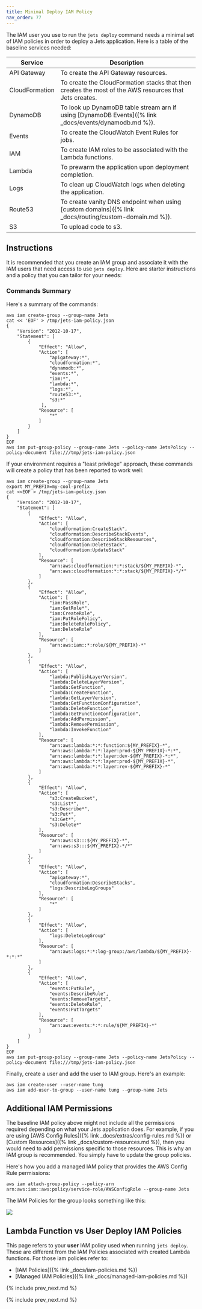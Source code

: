 ```yaml
---
title: Minimal Deploy IAM Policy
nav_order: 77
---
```


The IAM user you use to run the `jets deploy` command needs a minimal set of IAM policies in order to deploy a Jets application. Here is a table of the baseline services needed:

Service | Description
--- | ---
API Gateway | To create the API Gateway resources.
CloudFormation | To create the CloudFormation stacks that then creates the most of the AWS resources that Jets creates.
DynamoDB | To look up DynamoDB table stream arn if using [DynamoDB Events]({% link _docs/events/dynamodb.md %}).
Events | To create the CloudWatch Event Rules for jobs.
IAM | To create IAM roles to be associated with the Lambda functions.
Lambda | To prewarm the application upon deployment completion.
Logs | To clean up CloudWatch logs when deleting the application.
Route53 | To create vanity DNS endpoint when using [custom domains]({% link _docs/routing/custom-domain.md %}).
S3 | To upload code to s3.

## Instructions

It is recommended that you create an IAM group and associate it with the IAM users that need access to use `jets deploy`.  Here are starter instructions and a policy that you can tailor for your needs:

### Commands Summary

Here's a summary of the commands:

    aws iam create-group --group-name Jets
    cat << 'EOF' > /tmp/jets-iam-policy.json
    {
        "Version": "2012-10-17",
        "Statement": [
            {
                "Effect": "Allow",
                "Action": [
                    "apigateway:*",
                    "cloudformation:*",
                    "dynamodb:*",
                    "events:*",
                    "iam:*",
                    "lambda:*",
                    "logs:*",
                    "route53:*",
                    "s3:*"
                 ],
                "Resource": [
                    "*"
                ]
            }
        ]
    }
    EOF
    aws iam put-group-policy --group-name Jets --policy-name JetsPolicy --policy-document file:///tmp/jets-iam-policy.json
    
If your environment requires a "least privilege" approach, these commands will create a policy that has been reported to work well:

    aws iam create-group --group-name Jets
    export MY_PREFIX=my-cool-prefix
    cat <<EOF > /tmp/jets-iam-policy.json
    {
        "Version": "2012-10-17",
        "Statement": [
            {
                "Effect": "Allow",
                "Action": [
                    "cloudformation:CreateStack",
                    "cloudformation:DescribeStackEvents",
                    "cloudformation:DescribeStackResources",
                    "cloudformation:DeleteStack",
                    "cloudformation:UpdateStack"
                ],
                "Resource": [
                    "arn:aws:cloudformation:*:*:stack/${MY_PREFIX}-*",
                    "arn:aws:cloudformation:*:*:stack/${MY_PREFIX}-*/*"
                ]
            },
            {
                "Effect": "Allow",
                "Action": [
                    "iam:PassRole",
                    "iam:GetRole*",
                    "iam:CreateRole",
                    "iam:PutRolePolicy",
                    "iam:DeleteRolePolicy",
                    "iam:DeleteRole"
                ],
                "Resource": [
                    "arn:aws:iam::*:role/${MY_PREFIX}-*"
                ]
            },
            {
                "Effect": "Allow",
                "Action": [
                    "lambda:PublishLayerVersion",
                    "lambda:DeleteLayerVersion",
                    "lambda:GetFunction",
                    "lambda:CreateFunction",
                    "lambda:GetLayerVersion",
                    "lambda:GetFunctionConfiguration",
                    "lambda:DeleteFunction",
                    "lambda:GetFunctionConfiguration",
                    "lambda:AddPermission",
                    "lambda:RemovePermission",
                    "lambda:InvokeFunction"
                ],
                "Resource": [
                    "arn:aws:lambda:*:*:function:${MY_PREFIX}-*",
                    "arn:aws:lambda:*:*:layer:prod-${MY_PREFIX}-*:*",
                    "arn:aws:lambda:*:*:layer:dev-${MY_PREFIX}-*:*",
                    "arn:aws:lambda:*:*:layer:prod-${MY_PREFIX}-*",
                    "arn:aws:lambda:*:*:layer:rev-${MY_PREFIX}-*"
                ]
            },
            {
                "Effect": "Allow",
                "Action": [
                    "s3:CreateBucket",
                    "s3:List*",
                    "s3:Describe*",
                    "s3:Put*",
                    "s3:Get*",
                    "s3:Delete*"
                ],
                "Resource": [
                    "arn:aws:s3:::${MY_PREFIX}-*",
                    "arn:aws:s3:::${MY_PREFIX}-*/*"
                ]
            },
            {
                "Effect": "Allow",
                "Action": [
                    "apigateway:*",
                    "cloudformation:DescribeStacks",
                    "logs:DescribeLogGroups"
                ],
                "Resource": [
                    "*"
                ]
            },
            {
                "Effect": "Allow",
                "Action": [
                    "logs:DeleteLogGroup"
                ],
                "Resource": [
                    "arn:aws:logs:*:*:log-group:/aws/lambda/${MY_PREFIX}-*:*:*"
                ]
            },
            {
                "Effect": "Allow",
                "Action": [
                    "events:PutRule",
                    "events:DescribeRule",
                    "events:RemoveTargets",
                    "events:DeleteRule",
                    "events:PutTargets"
                ],
                "Resource": [
                    "arn:aws:events:*:*:rule/${MY_PREFIX}-*"
                ]
            }
        ]
    }
    EOF
    aws iam put-group-policy --group-name Jets --policy-name JetsPolicy --policy-document file:///tmp/jets-iam-policy.json

Finally, create a user and add the user to IAM group. Here's an example:

    aws iam create-user --user-name tung
    aws iam add-user-to-group --user-name tung --group-name Jets

## Additional IAM Permissions

The baseline IAM policy above might not include all the permissions required depending on what your Jets application does. For example, if you are using [AWS Config Rules]({% link _docs/extras/config-rules.md %}) or [Custom Resources]({% link _docs/custom-resources.md %}), then you would need to add permissions specific to those resources. This is why an IAM group is recommended.  You simply have to update the group policies.

Here's how you add a managed IAM policy that provides the AWS Config Rule permissions:

    aws iam attach-group-policy --policy-arn arn:aws:iam::aws:policy/service-role/AWSConfigRole --group-name Jets

The IAM Policies for the group looks something like this:

![](/img/docs/minimal-iam-policy.png)

## Lambda Function vs User Deploy IAM Policies

This page refers to your **user** IAM policy used when running `jets deploy`. These are different from the IAM Policies associated with created Lambda functions.  For those iam policies refer to:

* [IAM Policies]({% link _docs/iam-policies.md %})
* [Managed IAM Policies]({% link _docs/managed-iam-policies.md %})

{% include prev_next.md %}

{% include prev_next.md %}
